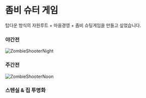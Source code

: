 # 좀비 슈터 게임
탑다운 방식의 자원루트 + 마을경영 + 좀비 슈팅게임을 만들고 싶었습니다.

### 야간전
![ZombieShooterNight](https://user-images.githubusercontent.com/50022423/106046517-b4352c80-6125-11eb-87dc-cb65b9d31e35.gif)

### 주간전
![ZombieShooterNoon](https://user-images.githubusercontent.com/50022423/106047870-79cc8f00-6127-11eb-8379-dda772ed6b77.gif)

### 스텐실 & 집 투명화
